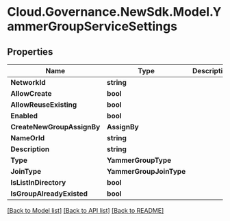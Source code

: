 # Cloud.Governance.NewSdk.Model.YammerGroupServiceSettings
## Properties

Name | Type | Description | Notes
------------ | ------------- | ------------- | -------------
**NetworkId** | **string** |  | [optional] 
**AllowCreate** | **bool** |  | [optional] 
**AllowReuseExisting** | **bool** |  | [optional] 
**Enabled** | **bool** |  | [optional] 
**CreateNewGroupAssignBy** | **AssignBy** |  | [optional] 
**NameOrId** | **string** |  | [optional] 
**Description** | **string** |  | [optional] 
**Type** | **YammerGroupType** |  | [optional] 
**JoinType** | **YammerGroupJoinType** |  | [optional] 
**IsListInDirectory** | **bool** |  | [optional] 
**IsGroupAlreadyExisted** | **bool** |  | [optional] 

[[Back to Model list]](../README.md#documentation-for-models) [[Back to API list]](../README.md#documentation-for-api-endpoints) [[Back to README]](../README.md)

